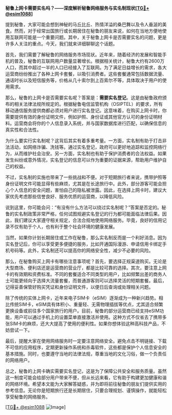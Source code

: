 **秘鲁上网卡需要实名吗？——深度解析秘鲁网络服务与实名制现状[[TG💪+ @esim1088](https://t.me/s/esim1088)]**

提到秘鲁，大家可能会想到神秘的马丘比丘、热情洋溢的桑巴舞以及令人垂涎的美食。然而，对于经常出国旅行或长期居住在秘鲁的朋友来说，如何在当地方便地使用互联网可能是一个重要问题。其中，关于秘鲁上网卡是否需要实名的问题，更是许多人关注的重点。今天，我们就来详细聊聊这个话题。

首先，我们需要了解秘鲁的网络服务市场现状。近年来，随着经济的发展和智能手机的普及，秘鲁的互联网用户数量显著增长。根据相关统计，秘鲁大约有2600万人口，而其中超过一半的人口已经接入了互联网。为了满足日益增长的需求，各大运营商纷纷推出了各种上网卡套餐，以吸引消费者。这些套餐通常包括数据流量、通话时长以及短信服务等，价格从几十索尔到上百索尔不等，具体取决于用户的使用需求。

那么，秘鲁的上网卡是否需要实名呢？答案是：**需要实名登记**。这是由秘鲁政府颁布的相关法律法规所规定的。根据秘鲁电信监管机构（OSIPTEL）的要求，所有移动通信服务提供商都必须对用户进行实名登记。这意味着，在购买上网卡时，你需要提供有效的身份证明文件，例如护照、身份证或其他官方认可的身份证明材料。运营商会将你的个人信息录入系统，并与国家数据库进行匹配，以确保信息的真实性和合法性。

为什么要实行实名制呢？这背后其实有着多重考量。一方面，实名制有助于打击非法活动，如网络诈骗、洗钱等。通过实名登记，政府可以更好地追踪和监控网络行为，从而维护社会治安。另一方面，实名制也有助于保护消费者的合法权益。如果发生纠纷或意外情况，实名登记的信息可以作为重要的证据来源，帮助用户维护自己的权益。

不过，实名制的实施也带来了一些挑战和不便。对于短期旅行者来说，携带护照等身份证明文件可能显得有些麻烦，尤其是在长途旅行中。此外，部分游客可能会担心个人信息的安全问题，害怕自己的隐私被泄露。因此，在选择上网卡时，建议大家优先考虑那些信誉良好、服务优质的运营商，以降低风险。

说到这里，你可能会问：“有没有什么方法可以绕过实名制呢？”答案是否定的。秘鲁的实名制政策非常严格，任何试图规避实名登记的行为都可能面临法律后果。因此，我们建议大家遵守相关规定，合法合规地使用网络服务。毕竟，良好的信用记录不仅有助于个人，也有利于整个社会环境的健康发展。

当然，如果你计划长期居住或工作在秘鲁，那么实名制反而是一个利好消息。因为实名登记后，你可以享受更多便捷的服务，比如开通国际漫游、申请信用卡绑定手机号码等。此外，实名制还可以提高你的网络安全性，减少不必要的风险。

那么，在秘鲁购买上网卡有哪些注意事项呢？首先，要选择正规渠道购买。无论是大型商场、便利店还是运营商的营业厅，都是比较可靠的选择。其次，要注意上网卡的有效期和资费标准。不同的套餐适合不同类型的用户，比如频繁出差的商务人士可能更倾向于选择大流量套餐，而普通游客则可以选择灵活的短期套餐。最后，记得妥善保管好购买凭证和身份证明文件，以便日后查询或处理相关问题。

除了传统的实体上网卡，近年来电子SIM卡（eSIM）逐渐成为一种新兴趋势。相比传统SIM卡，eSIM具有体积小、重量轻、无需物理插拔等优点，尤其适合频繁更换设备或前往多个国家旅行的用户。目前，秘鲁的部分运营商已经支持eSIM功能，用户可以通过手机上的设置菜单直接激活并使用。这种方式不仅省去了携带多张SIM卡的麻烦，还大大提高了使用的便利性。如果你想体验这种高科技产品，不妨尝试一下。

最后，提醒大家在使用网络服务时一定要注意网络安全。避免点击不明链接、下载不可信的应用程序，定期更新操作系统和杀毒软件，这些都是保护个人信息安全的基本措施。同时，也要遵守当地的法律法规，尊重当地的文化习俗，做一个负责任的网络用户。

总之，秘鲁的上网卡确实需要实名登记，这是为了保障公共安全和服务质量。虽然这一制度可能会给部分用户带来不便，但从长远来看，它有助于构建更加健康和谐的网络环境。希望本文能为大家解答疑惑，并为即将前往秘鲁的朋友们提供实用的参考信息。无论你是短期旅行还是长期居住，只要合理规划、谨慎操作，就能轻松享受秘鲁的网络服务。

[[TG💪+ @esim1088](https://t.me/s/esim1088) ![Image](https://i.postimg.cc/4NQfJmqS/Snipaste-2025-05-13-00-14-12.png)]